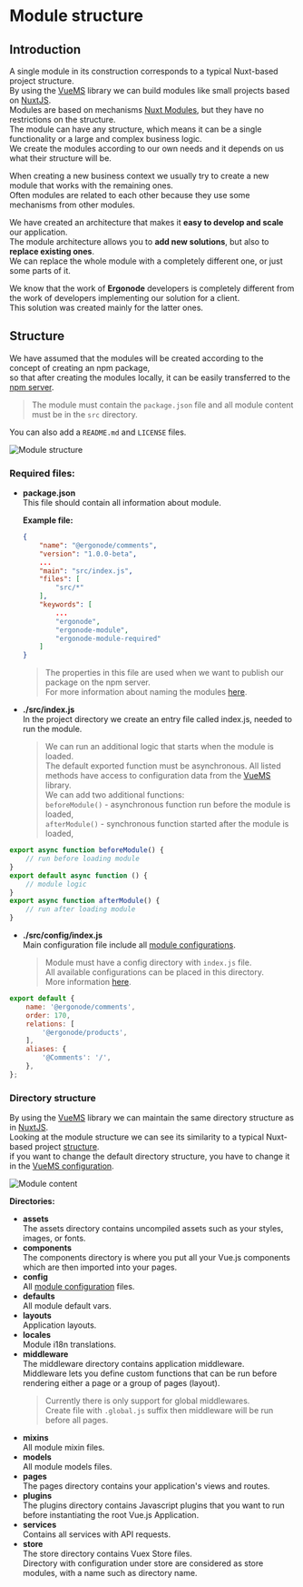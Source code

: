 # Module structure

## Introduction

A single module in its construction corresponds to a typical Nuxt-based project structure.<br>
By using the [VueMS][vuems] library we can build modules like small projects based on [NuxtJS][nuxt].<br>
Modules are based on mechanisms [Nuxt Modules][nuxt-modules], but they have no restrictions on the structure. <br>
The module can have any structure, which means it can be a single functionality or a large and complex business logic.<br>
We create the modules according to our own needs and it depends on us what their structure will be.<br>


When creating a new business context we usually try to create a new module that works with the remaining ones.<br>
Often modules are related to each other because they use some mechanisms from other modules.<br>


We have created an architecture that makes it **easy to develop and scale** our application.<br>
The module architecture allows you to **add new solutions**, but also to **replace existing ones**.<br>
We can replace the whole module with a completely different one, or just some parts of it.<br>

We know that the work of **Ergonode** developers is completely different from the work of developers implementing our solution for a client.<br>
This solution was created mainly for the latter ones.<br>


## Structure

We have assumed that the modules will be created according to the concept of creating an npm package, <br>
so that after creating the modules locally, it can be easily transferred to the [npm server][npm].<br>
> The module must contain the `package.json` file and all module content must be in the `src` directory. <br>

You can also add a `README.md` and `LICENSE` files.


<img src="images/module-structure.png"
        alt="Module structure"
        />

### Required files:

* **package.json**<br>
    This file should contain all information about module.<br>

    **Example file:**
    ```json
    {
        "name": "@ergonode/comments",
        "version": "1.0.0-beta",
        ...
        "main": "src/index.js",
        "files": [
            "src/*"
        ],
        "keywords": [
            ...
            "ergonode",
            "ergonode-module",
            "ergonode-module-required"
        ]
    }
    ```

    > The properties in this file are used when we want to publish our package on the npm server. <br>
    For more information about naming the modules [here][doc-scope].

* **./src/index.js**<br>
    In the project directory we create an entry file called index.js, needed to run the module.

    > We can run an additional logic that starts when the module is loaded.<br>
    The default exported function must be asynchronous. All listed methods have access to configuration data from the [VueMS][vuems] library.<br>
    We can add two additional functions:<br>
    `beforeModule()` - asynchronous function run before the module is loaded,<br>
    `afterModule()` - synchronous function started after the module is loaded,<br>

```javascript
export async function beforeModule() {
    // run before loading module
}
export default async function () {
    // module logic
}
export async function afterModule() {
    // run after loading module
}
```
* **./src/config/index.js**<br>
    Main configuration file include all [module configurations][doc-config].

    > Module must have a config directory with `index.js` file.<br>
    All available configurations can be placed in this directory.<br>
    More information [here][doc-config].
```javascript
export default {
    name: '@ergonode/comments',
    order: 170,
    relations: [
        '@ergonode/products',
    ],
    aliases: {
        '@Comments': '/',
    },
};
```

### Directory structure

By using the [VueMS][vuems] library we can maintain the same directory structure as in [NuxtJS][nuxt]. <br>
Looking at the module structure we can see its similarity to a typical Nuxt-based project [structure][nuxt-dirs]. <br>
if you want to change the default directory structure, you have to change it in the [VueMS configuration][vuems-dirs].

<img src="images/module-content.png"
    alt="Module content"
    />

**Directories:**
* **assets**<br>
    The assets directory contains uncompiled assets such as your styles, images, or fonts.
* **components**<br>
    The components directory is where you put all your Vue.js components which are then imported into your pages.
* **config**<br>
    All [module configuration][doc-config] files.
* **defaults**<br>
    All module default vars.
* **layouts**<br>
    Application layouts.
* **locales**<br>
    Module i18n translations.
* **middleware**<br>
    The middleware directory contains application middleware. <br>
    Middleware lets you define custom functions that can be run before rendering either a page or a group of pages (layout).
    > Currently there is only support for global middlewares. <br>
    Create file with `.global.js` suffix then middleware will be run before all pages.
* **mixins**<br>
    All module mixin files.
* **models**<br>
    All module models files.
* **pages**<br>
    The pages directory contains your application's views and routes.
* **plugins**<br>
    The plugins directory contains Javascript plugins that you want to run before instantiating the root Vue.js Application.
* **services**<br>
    Contains all services with API requests.
* **store**<br>
    The store directory contains Vuex Store files.<br>
    Directory with configuration under store are considered as store modules, with a name such as directory name.


[vuems]: https://www.npmjs.com/package/@ergonode/vuems
[vuems-conf]: https://www.npmjs.com/package/@ergonode/vuems#setup
[vuems-dirs]: https://www.npmjs.com/package/@ergonode/vuems#directories
[nuxt]: https://nuxtjs.org/
[nuxt-modules]: https://nuxtjs.org/guide/modules/
[nuxt-dirs]: https://nuxtjs.org/guides/get-started/directory-structure
[nuxt-conf]: https://nuxtjs.org/guide/configuration
[vue]: https://vuejs.org/
[vue-router]: https://router.vuejs.org/guide/#html
[npm]: https://www.npmjs.com/
[npm-ergo]: https://www.npmjs.com/search?q=keywords:ergonode-module
[doc-config]: frontend/configurations
[doc-scope]: frontend/architecture/app-structure?id=scope